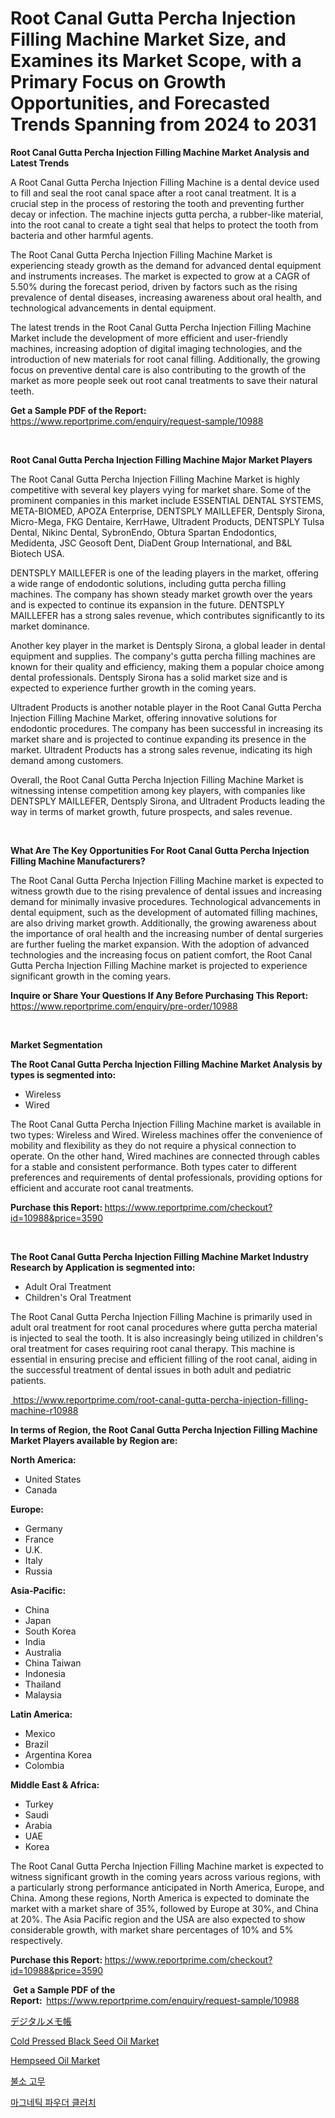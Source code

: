 <p><h1>Root Canal Gutta Percha Injection Filling Machine Market Size, and Examines its Market Scope, with a Primary Focus on Growth Opportunities, and Forecasted Trends Spanning from 2024 to 2031</h1></p><p><strong>Root Canal Gutta Percha Injection Filling Machine Market Analysis and Latest Trends</strong></p>
<p><p>A Root Canal Gutta Percha Injection Filling Machine is a dental device used to fill and seal the root canal space after a root canal treatment. It is a crucial step in the process of restoring the tooth and preventing further decay or infection. The machine injects gutta percha, a rubber-like material, into the root canal to create a tight seal that helps to protect the tooth from bacteria and other harmful agents.</p><p>The Root Canal Gutta Percha Injection Filling Machine Market is experiencing steady growth as the demand for advanced dental equipment and instruments increases. The market is expected to grow at a CAGR of 5.50% during the forecast period, driven by factors such as the rising prevalence of dental diseases, increasing awareness about oral health, and technological advancements in dental equipment.</p><p>The latest trends in the Root Canal Gutta Percha Injection Filling Machine Market include the development of more efficient and user-friendly machines, increasing adoption of digital imaging technologies, and the introduction of new materials for root canal filling. Additionally, the growing focus on preventive dental care is also contributing to the growth of the market as more people seek out root canal treatments to save their natural teeth.</p></p>
<p><strong>Get a Sample PDF of the Report:&nbsp;</strong> <a href="https://www.reportprime.com/enquiry/request-sample/10988">https://www.reportprime.com/enquiry/request-sample/10988</a></p>
<p>&nbsp;</p>
<p><strong>Root Canal Gutta Percha Injection Filling Machine Major Market Players</strong></p>
<p><p>The Root Canal Gutta Percha Injection Filling Machine Market is highly competitive with several key players vying for market share. Some of the prominent companies in this market include ESSENTIAL DENTAL SYSTEMS, META-BIOMED, APOZA Enterprise, DENTSPLY MAILLEFER, Dentsply Sirona, Micro-Mega, FKG Dentaire, KerrHawe, Ultradent Products, DENTSPLY Tulsa Dental, Nikinc Dental, SybronEndo, Obtura Spartan Endodontics, Medidenta, JSC Geosoft Dent, DiaDent Group International, and B&L Biotech USA.</p><p>DENTSPLY MAILLEFER is one of the leading players in the market, offering a wide range of endodontic solutions, including gutta percha filling machines. The company has shown steady market growth over the years and is expected to continue its expansion in the future. DENTSPLY MAILLEFER has a strong sales revenue, which contributes significantly to its market dominance.</p><p>Another key player in the market is Dentsply Sirona, a global leader in dental equipment and supplies. The company's gutta percha filling machines are known for their quality and efficiency, making them a popular choice among dental professionals. Dentsply Sirona has a solid market size and is expected to experience further growth in the coming years.</p><p>Ultradent Products is another notable player in the Root Canal Gutta Percha Injection Filling Machine Market, offering innovative solutions for endodontic procedures. The company has been successful in increasing its market share and is projected to continue expanding its presence in the market. Ultradent Products has a strong sales revenue, indicating its high demand among customers.</p><p>Overall, the Root Canal Gutta Percha Injection Filling Machine Market is witnessing intense competition among key players, with companies like DENTSPLY MAILLEFER, Dentsply Sirona, and Ultradent Products leading the way in terms of market growth, future prospects, and sales revenue.</p></p>
<p>&nbsp;</p>
<p><strong>What Are The Key Opportunities For Root Canal Gutta Percha Injection Filling Machine Manufacturers?</strong></p>
<p><p>The Root Canal Gutta Percha Injection Filling Machine market is expected to witness growth due to the rising prevalence of dental issues and increasing demand for minimally invasive procedures. Technological advancements in dental equipment, such as the development of automated filling machines, are also driving market growth. Additionally, the growing awareness about the importance of oral health and the increasing number of dental surgeries are further fueling the market expansion. With the adoption of advanced technologies and the increasing focus on patient comfort, the Root Canal Gutta Percha Injection Filling Machine market is projected to experience significant growth in the coming years.</p></p>
<p><strong>Inquire or Share Your Questions If Any Before Purchasing This Report:</strong> <a href="https://www.reportprime.com/enquiry/pre-order/10988">https://www.reportprime.com/enquiry/pre-order/10988</a></p>
<p>&nbsp;</p>
<p><strong>Market Segmentation</strong></p>
<p><strong>The Root Canal Gutta Percha Injection Filling Machine Market Analysis by types is segmented into:</strong></p>
<p><ul><li>Wireless</li><li>Wired</li></ul></p>
<p><p>The Root Canal Gutta Percha Injection Filling Machine market is available in two types: Wireless and Wired. Wireless machines offer the convenience of mobility and flexibility as they do not require a physical connection to operate. On the other hand, Wired machines are connected through cables for a stable and consistent performance. Both types cater to different preferences and requirements of dental professionals, providing options for efficient and accurate root canal treatments.</p></p>
<p><strong>Purchase this Report:&nbsp;</strong><a href="https://www.reportprime.com/checkout?id=10988&price=3590">https://www.reportprime.com/checkout?id=10988&price=3590</a></p>
<p>&nbsp;</p>
<p><strong>The Root Canal Gutta Percha Injection Filling Machine Market Industry Research by Application is segmented into:</strong></p>
<p><ul><li>Adult Oral Treatment</li><li>Children's Oral Treatment</li></ul></p>
<p><p>The Root Canal Gutta Percha Injection Filling Machine is primarily used in adult oral treatment for root canal procedures where gutta percha material is injected to seal the tooth. It is also increasingly being utilized in children's oral treatment for cases requiring root canal therapy. This machine is essential in ensuring precise and efficient filling of the root canal, aiding in the successful treatment of dental issues in both adult and pediatric patients.</p></p>
<p><a href="https://www.reportprime.com/root-canal-gutta-percha-injection-filling-machine-r10988">&nbsp;https://www.reportprime.com/root-canal-gutta-percha-injection-filling-machine-r10988</a></p>
<p><strong>In terms of Region, the Root Canal Gutta Percha Injection Filling Machine Market Players available by Region are:</strong></p>
<p>
    <p> <strong> North America: </strong>
        <ul>
            <li>United States</li>
            <li>Canada</li>
        </ul>
        </p> 
    <p> <strong> Europe: </strong>
        <ul>
            <li>Germany</li>
            <li>France</li>
            <li>U.K.</li>
            <li>Italy</li>
            <li>Russia</li>
        </ul>
        </p> 
    <p> <strong> Asia-Pacific: </strong>
        <ul>
            <li>China</li>
            <li>Japan</li>
            <li>South Korea</li>
            <li>India</li>
            <li>Australia</li>
            <li>China Taiwan</li>
            <li>Indonesia</li>
            <li>Thailand</li>
            <li>Malaysia</li>
        </ul>
        </p> 
    <p> <strong> Latin America: </strong>
        <ul>
            <li>Mexico</li>
            <li>Brazil</li>
            <li>Argentina Korea</li>
            <li>Colombia</li>
        </ul>
        </p> 
    <p> <strong> Middle East & Africa: </strong>
        <ul>
            <li>Turkey</li>
            <li>Saudi</li>
            <li>Arabia</li>
            <li>UAE</li>
            <li>Korea</li>
        </ul>
    </p>
    </p>
<p><p>The Root Canal Gutta Percha Injection Filling Machine market is expected to witness significant growth in the coming years across various regions, with a particularly strong performance anticipated in North America, Europe, and China. Among these regions, North America is expected to dominate the market with a market share of 35%, followed by Europe at 30%, and China at 20%. The Asia Pacific region and the USA are also expected to show considerable growth, with market share percentages of 10% and 5% respectively.</p></p>
<p><strong>Purchase this Report: </strong><a href="https://www.reportprime.com/checkout?id=10988&price=3590">https://www.reportprime.com/checkout?id=10988&price=3590</a></p>
<p>&nbsp;<strong>Get a Sample PDF of the Report:&nbsp;&nbsp;</strong><a href="https://www.reportprime.com/enquiry/request-sample/10988">https://www.reportprime.com/enquiry/request-sample/10988</a></p>
<p><strong></strong></p>
<p><p><a href="https://github.com/ReyesKohler20231/Market-Research-Report-List-1/blob/main/567662424303.md">デジタルメモ帳</a></p><p><a href="https://issuu.com/reportprime-2/docs/cold-pressed-black-seed-oil-market-size-2030.pptx">Cold Pressed Black Seed Oil Market</a></p><p><a href="https://issuu.com/reportprime-2/docs/hempseed-oil-market-size-2030.pptx">Hempseed Oil Market</a></p><p><a href="https://github.com/trmesnao7959541/Market-Research-Report-List-1/blob/main/144740722254.md">불소 고무</a></p><p><a href="https://medium.com/@gunnerolson2022/%EC%9E%90%EB%A0%A5-%EB%B6%84%EB%A7%90-%ED%81%B4%EB%9F%AC%EC%B9%98-%EC%8B%9C%EC%9E%A5-%EA%B7%9C%EB%AA%A8%EB%8A%94-%EC%84%B8%EA%B3%84-%EC%82%B0%EC%97%85%EC%97%90%EC%84%9C-%EA%B0%80%EC%9E%A5-%EC%A2%8B%EC%9D%80-%EB%A7%88%EC%BC%80%ED%8C%85-%EC%B1%84%EB%84%90%EC%9D%84-%EB%B3%B4%EC%97%AC%EC%A4%8D%EB%8B%88%EB%8B%A4-b7f25caf4e9b">마그네틱 파우더 클러치</a></p></p>